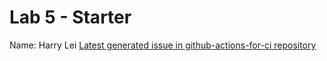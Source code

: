# Lab 5 - Starter
Name: Harry Lei
[Latest generated issue in github-actions-for-ci repository](https://github.com/Zijie-Lei/github-actions-for-ci/issues/7)
